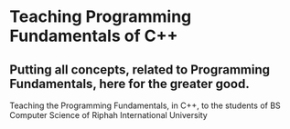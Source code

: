 # Teaching Programming Fundamentals of C++
## Putting all concepts, related to Programming Fundamentals, here for the greater good.

Teaching the Programming Fundamentals, in C++, to the students of BS Computer Science of Riphah International University
